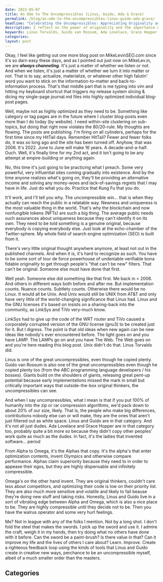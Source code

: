 ```yaml
---
date: 2022-05-07
title: An Ode to The Uncompressibles (Linus, Guido, Ada & Grace)
permalink: /blog/an-ode-to-the-uncompressibles-linus-guido-ada-grace/
headline: "Celebrating the Uncompressibles: Appreciating Originality and Great Ideas"
description: I reflect on the power of originality and the importance of the 'uncompressibles' - Linus Torvalds and Guido van Rossum - who have created revolutionary ideas despite copying plenty. I explore the need to recognize and appreciate newness and uniqueness, and the potential of great ideas yet to be realized. I recognize the work of uncompressibles like Linus, Guido, Ada Lovelace, and Grace Hopper, and admire their contrast to the 'Alphas
keywords: Linus Torvalds, Guido van Rossum, Ada Lovelace, Grace Hopper, Originality, Uncompressibles, Revolutionary Ideas, Newness, Uniqueness, Blockchain, Nonfungible Tokens, NFTs, Alphas, Optimization, Copying, Contributions
categories: 
layout: post
---
```


Okay, I feel like getting out one more blog post on MikeLevinSEO.com since it's
so darn easy these days, and as I pointed out just now on MikeLev.in, we are
***always channeling***. It's just a matter of whether we listen or not. And
when we listen, it's just a matter of whether we turn it into matter or not.
That is to say, actualize, materialize, or whatever other high falutin' word
you want to stick on the information-to-matter and back-to-information process.
That's that middle part that is me typing into vim and hitting my keyboard
shortcut that triggers my release system slicing & dicing my single-page
journal.md files into highly optimized individual blog-post pages.

Well, maybe not as highly optimized as they need to be. Something like category
or tag pages are in the future where I cluster blog-posts even more than I do
today (by website). I need within-site clustering on sub-topics, but doing that
right now violates the 80/20-rule. My thoughts are flowing. The posts are
publishing. I'm firing on all cylinders, perhaps for the first time since my
HitTail days. Remember HitTail? Fewer and fewer folks do, it was so long ago
and the site has been turned off. Anyhow, that was 2006. It's 2022. June to
June will make 16 years. A decade-and-a-half. Ouch. Well, it's finally time for
my 2nd act, and it isn't going to be any attempt at empire-building or anything
again.

No, this time it's just going to be practicing what I preach. Some very
powerful, very influential sites coming gradually into existence. And by the
time anyone realizes what's going on, they'll be providing an alternative
income and solving any money-woes and lack-of-savings regrets that I may have
in life. Just do what you do. Practice that Kung Fu that you do.

It'll work, and I'll tell you why. The uncompressible win... that is when
they actually can reach the public in a relatable way. Newness and uniqueness
is the most valuable thing in the world. That's why the blockchain and now
nonfungible tokens (NFTs) are such a big thing. The average public needs such
assurances about uniqueness because they can't identify it on its own. They
need to be told something is a genuine original, because everybody is copying
everybody else. Just look at the echo-chamber of the Twitter-sphere. My whole
field of search engine optimization (SEO) is built from it.

There's very little original thought anywhere anymore, at least not out in the
published channels. And when it is, it's hard to recognize as such. You have to
be some sort of tour de force powerhouse of undeniable verifiable bona fidable
originality to get through people's "that can't be new" filters. That can't be
original. Someone else must have done that first.

Well yeah. Someone else did something like that first. Me back in < 2006. And
others in different ways both before and after me. But implementation counts.
Nuance counts. Subtlety counts. Otherwise there would be no Linux. It would all
be Unix. And Unix would still be UNIX from AT&T and only have very little of
the world-changing significance that Linux had. Linux and the GNU licenses it's
based on insists on a sharing-back into the community, as LinkSys and TiVo
very-much know.

LinkSys had to give up the code of the WRT router and TiVo caused a corporately
corrupted version of the GNU license (gnu3) to be created just for it. But I
digress. The point is that old ideas when new again can be new ideas like
nobody's ever encountered before. The light goes on and you have LAMP. The
LAMPs go on and you have The Web. The Web goes on and you're here reading this
blog post. Unix didn't do that. Linus Torvalds did.

Linus is one of the great uncompressibles, even though he copied plenty. Guido
van Rossum is also one of the great uncompressibles even though he copied
plenty too (from the ABC programming language developers / his bosses). Giants
build on the shoulders of giants, releasing great pent-up potential because
early implementations missed the mark in small but critically important ways
that outside-the-box original thinkers, the uncompressibles can see.

And when I say uncompressibles, what I mean is that if you put 100% of
humanity into the zip or rar compression algorithms, we'd pack down to about
20% of our size, likely. That is, the people who make big differences,
contributions nobody else can or will make, they are the ones that aren't just
filtered out as white space. Linus and Guido are in that category. And it's not
all just dudes. Ada Lovelace and Grace Hopper are in that category too,
probably quite a bit more so because they didn't copy other peoples' work quite
as much as the dudes. In fact, it's the ladies that invented software...
period

From Alpha to Omega, it's the Alphas that copy. It's the alpha's that enter
optimization contents, invent Olympics and otherwise compare performance.
Alphas claim superiority because they need to in order to appease their egos,
but they are highly dispensable and infinitely compressible.

Omega's on the other hand invent. They are original thinkers, couldn't care
less about competitors, and optimizing their code is low on their priority
list. They are also much more sensitive and volatile and likely to fail beause
they're doing new stuff and taking risks. Honestly, Linus and Guido live in a
sort of vibrating edge between Alpha and Omega, which is also a nice place to
be. They are highly compressible until they decide not to be. Then you have the
walrus operator and some very hurt feelings.

Me? Not in league with any of the folks I mention. Not by a long shot. I don't
fold the steel that makes the swords. I pick up the sword and use it. I admire
the craft, weigh it in my hands, then try doing what no others have done with
it before. Can the sword be a paint-brush? Is there value in that? Can it
improve my life and the lives of others I care about? Learn. Improve. Create a
righteous feedback loop using the kinds of tools that Linus and Guido create in
creative new ways, perchance to be an uncompressible myself, albeit of a much
smaller order than the masters.


## Categories

<ul></ul>